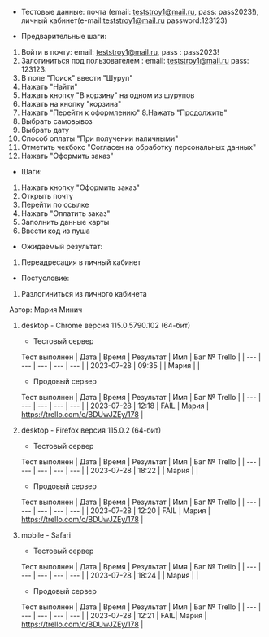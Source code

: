 * Тестовые данные:
почта (email: teststroy1@mail.ru, pass:  pass2023!),
личный кабинет(e-mail:teststroy1@mail.ru password:123123)

* Предварительные шаги:
1. Войти в почту: email: teststroy1@mail.ru, pass : pass2023!
1. Залогиниться под пользователем : 
email: teststroy1@mail.ru
pass: 123123: 
3. В поле "Поиск" ввести "Шуруп"
4. Нажать "Найти"
5. Нажать кнопку "В корзину" на одном из шурупов
6. Нажать на кнопку "корзина"
7. Нажать "Перейти к оформлению"
8.Нажать "Продолжить"
9. Выбрать самовывоз
10. Выбрать дату
11. Способ оплаты "При получении наличными"
12. Отметить чекбокс "Согласен на обработку персональных данных"
13. Нажать "Оформить заказ"

* Шаги:
1. Нажать кнопку "Оформить заказ"
2. Открыть почту
3. Перейти по ссылке
4. Нажать "Оплатить заказ"
5. Заполнить данные карты
6. Ввести код из пуша

* Ожидаемый результат:
1. Переадресация в личный кабинет
 

* Постусловие:
1. Разлогиниться из личного кабинета

Автор: Мария Минич

1) desktop - Chrome версия 115.0.5790.102 (64-бит)

	* Тестовый сервер 

	Тест выполнен
	| Дата | Время | Результат | Имя | Баг № Trello |
	| --- | --- | --- | --- | --- |
	| 2023-07-28 | 09:35 |  | Мария |  | 

	* Продовый сервер 

	Тест выполнен
	| Дата | Время | Результат | Имя | Баг № Trello |
	| --- | --- | --- | --- | --- |
	| 2023-07-28 | 12:18 | FAIL | Мария | https://trello.com/c/BDUwJZEy/178 | 

2) desktop - Firefox версия 115.0.2 (64-бит)

	* Тестовый сервер 

	Тест выполнен
	| Дата | Время | Результат | Имя | Баг № Trello |
	| --- | --- | --- | --- | --- |
	| 2023-07-28 | 18:22 | | Мария |  | 

	* Продовый сервер 

	Тест выполнен
	| Дата | Время | Результат | Имя | Баг № Trello |
	| --- | --- | --- | --- | --- |
	| 2023-07-28 | 12:20 | FAIL | Мария | https://trello.com/c/BDUwJZEy/178 | 

3) mobile - Safari

	* Тестовый сервер 

	Тест выполнен
	| Дата | Время | Результат | Имя | Баг № Trello |
	| --- | --- | --- | --- | --- |
	| 2023-07-28 | 18:24 |  | Мария |  | 

	* Продовый сервер 

	Тест выполнен
	| Дата | Время | Результат | Имя | Баг № Trello |
	| --- | --- | --- | --- | --- |
	| 2023-07-28 | 12:21 | FAIL| Мария | https://trello.com/c/BDUwJZEy/178 | 
